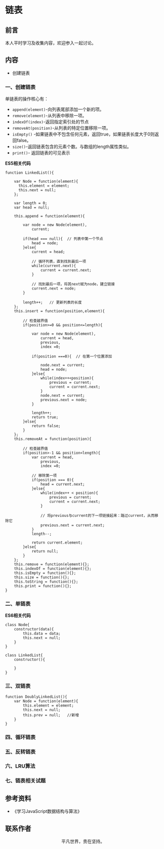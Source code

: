 # 链表

## 前言

本人平时学习及收集内容，欢迎参入一起讨论。

## 内容

- 创建链表

### 一、创建链表

单链表的操作核心有：

- `append(element)`-向列表尾部添加一个新的项。
- `remove(element)`-从列表中移除一项。
- `indexOf(index)`-返回指定索引处的节点
- `removeAt(position)`-从列表的特定位置移除一项。
- `isEmpty()` -如果链表中不包含任何元素，返回true，如果链表长度大于0则返回false。
- `size()`-返回链表包含的元素个数。与数组的length属性类似。
- `print()`- 返回链表的可见表示

**ES5相关代码**

```
function LinkedList(){

    var Node = function(element){
      this.element = element;
      this.next = null;  
    };

    var length = 0;
    var head = null;

    this.append = function(element){
        
        var node = new Node(element),
            current;

        if(head === null){  // 列表中第一个节点
            head = node;
        }else{
            current = head;

            // 循环列表，直到找到最后一项
            while(current.next){
                current = current.next;
            }

            // 找到最后一项，将其next赋为node，建立链接
            current.next = node;
        }

        length++;   // 更新列表的长度
    };
    this.insert = function(position,element){
        
        // 检查越界值
        if(position>=0 && position<=length){

            var node = new Node(element),
                current = head,
                previous,
                index =0;
            
            if(position ===0){  // 在第一个位置添加

                node.next = current;
                head = node;
            }else{
                while(index++<position){
                    previous = current;
                    current = current.next;
                }
                node.next = current;
                previous.next = node;
            }

            length++;
            return true;
        }else{
            return false;
        }
    };
    this.removeAt = function(position){

        // 检查越界值
        if(position>-1 && position<length){
            var current = head,
                previous,
                index =0;

            // 移除第一项
            if(position === 0){
                head = current.next;
            }else{
                while(index++ < position){
                    previous = current;
                    current = current.next;
                }

                // 将previous与current的下一项链接起来：路过current，从而移除它
                previous.next = current.next;
            }
            length--;

            return current.element;
        }else{
            return null;
        }
    };
    this.remove = function(element){};
    this.indexOf = function(element){};
    this.isEmpty = function(){};
    this.size = function(){};
    this.toString = function(){};
    this.print = function(){};
}
```

### 二、单链表

**ES6相关代码**

```
class Node{
    constructor(data){
        this.data = data;
        this.next = null;
    }
}

class LinkedList{
    constructor(){

    }
}
```

### 三、双链表

```
function DoublyLinkedList(){
    var Node = function(element){
        this.element = element;
        this.next = null;
        this.prev = null;   //新增
    }
}
```

### 四、循环链表

### 五、反转链表

### 六、LRU算法

### 七、链表相关试题

## 参考资料

- 《学习JavaScript数据结构与算法》

## 联系作者

<div align="center">
    <p>
        平凡世界，贵在坚持。
    </p>
    <img :src="$withBase('/about/contact.png')" />
</div>